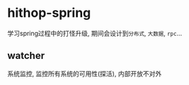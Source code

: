 # hithop-spring
学习spring过程中的打怪升级, 期间会设计到`分布式`, `大数据`, `rpc`...

## watcher
系统监控, 监控所有系统的可用性(探活), 内部开放不对外